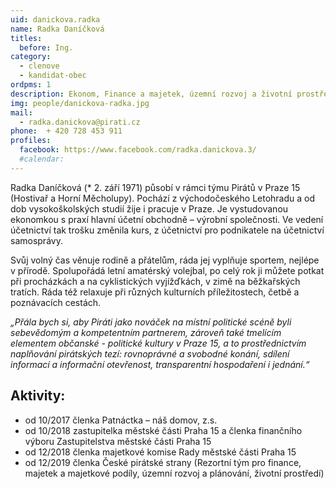 ```yaml
---
uid: danickova.radka
name: Radka Daníčková
titles:
  before: Ing.
category:
  - clenove
  - kandidat-obec
ordpms: 1
description: Ekonom, Finance a majetek, územní rozvoj a životní prostředí, Hostivař
img: people/danickova-radka.jpg
mail:
  - radka.danickova@pirati.cz
phone:  + 420 728 453 911
profiles:
  facebook: https://www.facebook.com/radka.danickova.3/
  #calendar: 
---
```


Radka Daníčková (* 2. září 1971) působí v rámci týmu Pirátů v Praze 15 (Hostivař a Horní Měcholupy). Pochází z východočeského Letohradu a od dob vysokoškolských studií žije i pracuje v Praze. Je vystudovanou ekonomkou s praxí hlavní účetní obchodně – výrobní společnosti. Ve vedení účetnictví tak trošku změnila kurs, z účetnictví pro podnikatele na účetnictví samosprávy.

Svůj volný čas věnuje rodině a přátelům, ráda jej vyplňuje sportem, nejlépe v přírodě. Spolupořádá letní amatérský volejbal, po celý rok ji můžete potkat při procházkách a na cyklistických vyjížďkách, v zimě na běžkařských tratích. Ráda též relaxuje při různých kulturních příležitostech, četbě a poznávacích cestách.

*„Přála bych si, aby Piráti jako nováček na místní politické scéně byli sebevědomým a kompetentním partnerem, zároveň také tmelícím elementem občanské - politické kultury v Praze 15, a to prostřednictvím naplňování pirátských tezí: rovnoprávné a svobodné konání, sdílení informací a informační otevřenost, transparentní hospodaření i jednání.“*

## Aktivity:
- od 10/2017 členka Patnáctka – náš domov, z.s. 
- od 10/2018 zastupitelka městské části Praha 15 a členka finančního výboru Zastupitelstva městské části Praha 15
- od 12/2018 členka majetkové komise Rady městské části Praha 15
- od 12/2019 členka České pirátské strany (Rezortní tým pro finance, majetek a majetkové podíly, územní rozvoj a plánování, životní prostředí) 
